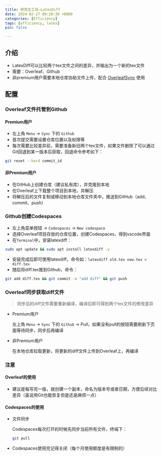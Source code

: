```yaml
---
title: 研究生工具—LatexDiff
date: 2024-02-27 00:20:30 +0800
categories: [Efficiency]
tags: [efficiency, latex]
pin: false

---
```


## 介绍

- LatexDiff可以比较两个tex文件之间的差异，并输出为一个新的tex文件
- 需要：Overleaf、Github
- 非premium用户需要本地仓库协助文件上传，配合 [OverleafSync](/posts/OverleafSync) 使用

## 配置
### Overleaf文件托管到Github
#### Premium用户
- 左上角 `Menu` -> `Sync` 下的 `Github`
- 首次提交需要设置仓库位置以及权限等
- 每次需要比较差异前，需要准备新旧两个tex文件，如果文件删除了可以通过Git回退到某一版本后获取，回退命令参考如下：
```bash
git reset --hard commit_id
```

#### 非Premium用户
- 在GitHub上创建仓库（建议私有库），并克隆到本地
- 在Overleaf上下载整个项目到本地，并解压
- 将解压后的文件复制或移动到本地仓库文件夹中，推送到GitHub（add、commit、push）

### Github创建Codespaces
- 左上角菜单按钮 -> `Codespaces` -> `New codespace`
- 选择Overleaf项目存放的仓库位置，创建Codespaces，得到vscode界面
- 在`Terminal`中，安装latexdiff：
```bash
sudo apt update && sudo apt install latexdiff -y
```
- 安装完成后即可使用latexdiff，命令如：`latexdiff old.tex new.tex > diff.tex`
- 随后将diff.tex推到Github，命令：
```bash
git add diff.tex && git commit -m "add diff" && git push
```

### Overleaf同步获取diff文件
> 同步后的diff文件需要重新编译，编译后即可得到两个tex文件的修改差异

- Premium用户

  左上角 `Menu` -> `Sync` 下的 `Github` -> Pull，如果没有pull的按钮需要刷新下页面等待同步，同步后再编译

- 非Premium用户

  在本地仓库拉取更新，将更新的diff文件上传到Overleaf上，再编译

### 注意
#### Overleaf的使用
- 建议是每写完一版，就创建一个副本，命名为版本号或者日期，方便后续对比差异（虽说用Git也能恢复但是还是麻烦一点）

#### Codespaces的使用
- 文件同步

  Codespaces每次打开的时候先同步当前所有文件，终端下：
  ```bash
  git pull
  ```

- Codespaces使用完记得关闭（每个月使用额度是有限制的）
